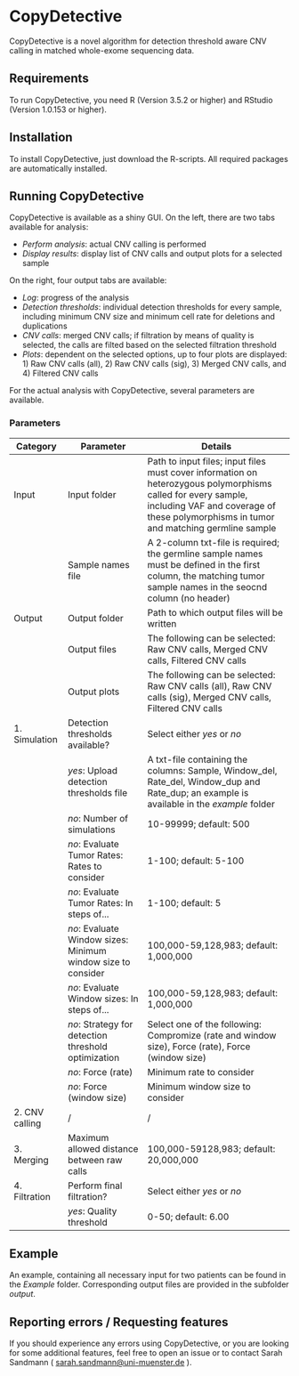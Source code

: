 # CopyDetective

CopyDetective is a novel algorithm for detection threshold aware CNV calling in matched whole-exome sequencing data. 

## Requirements

To run CopyDetective, you need R (Version 3.5.2 or higher) and RStudio (Version 1.0.153 or higher).


## Installation

To install CopyDetective, just download the R-scripts. All required packages are automatically installed.


## Running CopyDetective

CopyDetective is available as a shiny GUI. 
On the left, there are two tabs available for analysis:

- *Perform analysis*: actual CNV calling is performed
- *Display results*: display list of CNV calls and output plots for a selected sample

On the right, four output tabs are available:

- *Log*: progress of the analysis
- *Detection thresholds*: individual detection thresholds for every sample, including minimum CNV size and minimum cell rate for deletions and duplications
- *CNV calls*: merged CNV calls; if filtration by means of quality is selected, the calls are filted based on the selected filtration threshold
- *Plots*: dependent on the selected options, up to four plots are displayed: 1) Raw CNV calls (all), 2) Raw CNV calls (sig), 3) Merged CNV calls, and 4) Filtered CNV calls

For the actual analysis with CopyDetective, several parameters are available.

### Parameters

| Category | Parameter | Details |
| ------ | ------ | ------ |
| Input | Input folder | Path to input files; input files must cover information on heterozygous polymorphisms called for every sample, including VAF and coverage of these polymorphisms in tumor and matching germline sample |
|   | Sample names file | A 2-column txt-file is required; the germline sample names must be defined in the first column, the matching tumor sample names in the seocnd column (no header)|
| Output | Output folder | Path to which output files will be written |
|| Output files | The following can be selected: Raw CNV calls, Merged CNV calls, Filtered CNV calls |
|| Output plots | The following can be selected: Raw CNV calls (all), Raw CNV calls (sig), Merged CNV calls, Filtered CNV calls |
| 1. Simulation | Detection thresholds available? | Select either *yes* or *no*|
||*yes*: Upload detection thresholds file| A txt-file containing the columns: Sample, Window_del, Rate_del, Window_dup and Rate_dup; an example is available in the *example* folder
||*no*: Number of simulations| 10-99999; default: 500|
||*no*: Evaluate Tumor Rates: Rates to consider| 1-100; default: 5-100|
||*no*: Evaluate Tumor Rates: In steps of...| 1-100; default: 5|
||*no*: Evaluate Window sizes: Minimum window size to consider| 100,000-59,128,983; default: 1,000,000|
||*no*: Evaluate Window sizes: In steps of...| 100,000-59,128,983; default: 1,000,000|
||*no*: Strategy for detection threshold optimization| Select one of the following: Compromize (rate and window size), Force (rate), Force (window size)|
||*no*: Force (rate)| Minimum rate to consider | 1-100; default: 10 |
||*no*: Force (window size)| Minimum window size to consider | 100,000-59,128,983; default: 1,000,000 |
|2. CNV calling|/|/|
| 3. Merging | Maximum allowed distance between raw calls | 100,000-59128,983; default: 20,000,000|
| 4. Filtration | Perform final filtration? | Select either *yes* or *no*|
|| *yes*: Quality threshold | 0-50; default: 6.00|

## Example

An example, containing all necessary input for two patients can be found in the *Example* folder. Corresponding output files are provided in the subfolder *output*.

## Reporting errors / Requesting features

If you should experience any errors using CopyDetective, or you are looking for some additional features, feel free to open an issue or to contact Sarah Sandmann ( sarah.sandmann@uni-muenster.de ).
